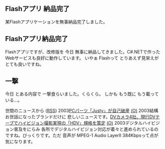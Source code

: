 ## Flashアプリ 納品完了

某Flashアプリケーションを無事納品完了しました。






## Flashアプリ納品完了


Flashアプリですが、改修版を 今日 無事に納品してきました。C#.NETで作ったWebサービスも良好に動作しています。
いやぁ Flashって とりあえず見栄えがとても良いですね。

## 一撃


今日 とある内容で 一撃食らいました。くらくら。
しかも もう既に もう載っている…。



世間のニュースから ([RSS](ig030704-news.xml)) 2003[PCパーツ「Justy」が自己破産](http://www.zdnet.co.jp/news/0307/04/njbt_01.html) [(O)](http://www.zdnet.co.jp/news/0307/04/njbt_01.html) 2003結構お世話になったブランドだけに 悲しいニュースです。[DVカメラ4社、現行DVテープでハイビジョン撮影実現の「HDV」規格を策定](http://www.zdnet.co.jp/news/0307/04/njbt_03.html) [(O)](http://www.zdnet.co.jp/news/0307/04/njbt_03.html) 2003デジタルハイビジョン普及をにらみ 各所でデジタルハイビジョン対応が着々と進められているのですね。びっくりです。ただ 音声が MPEG-1 Audio LayerII 384Kbpsって点が気になります。